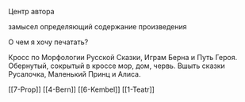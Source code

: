 Центр автора

замысел определяющий содержание произведения

О чем я хочу печатать?

Кросс по Морфологии Русской Сказки, Играм Берна и Путь Героя.
Обернутый, сокрытый в кроссе мор, дом, червь.
Вшыть сказки Русалочка, Маленький Принц и Алиса.

[[7-Prop]] [[4-Bern]] [[6-Kembel]] [[1-Teatr]] 


